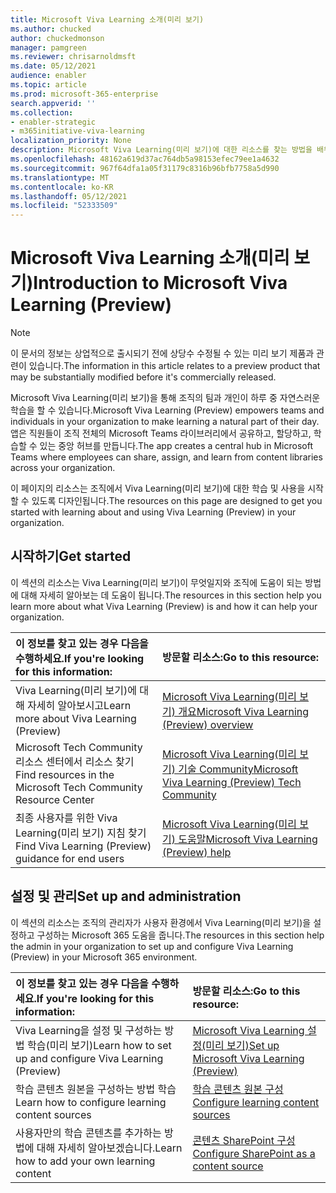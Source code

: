 ```yaml
---
title: Microsoft Viva Learning 소개(미리 보기)
ms.author: chucked
author: chuckedmonson
manager: pamgreen
ms.reviewer: chrisarnoldmsft
ms.date: 05/12/2021
audience: enabler
ms.topic: article
ms.prod: microsoft-365-enterprise
search.appverid: ''
ms.collection:
- enabler-strategic
- m365initiative-viva-learning
localization_priority: None
description: Microsoft Viva Learning(미리 보기)에 대한 리소스를 찾는 방법을 배워야 합니다.
ms.openlocfilehash: 48162a619d37ac764db5a98153efec79ee1a4632
ms.sourcegitcommit: 967f64dfa1a05f31179c8316b96bfb7758a5d990
ms.translationtype: MT
ms.contentlocale: ko-KR
ms.lasthandoff: 05/12/2021
ms.locfileid: "52333509"
---
```

# <a name="introduction-to-microsoft-viva-learning-preview"></a><span data-ttu-id="7ea79-103">Microsoft Viva Learning 소개(미리 보기)</span><span class="sxs-lookup"><span data-stu-id="7ea79-103">Introduction to Microsoft Viva Learning (Preview)</span></span>

> [!NOTE]
> <span data-ttu-id="7ea79-104">이 문서의 정보는 상업적으로 출시되기 전에 상당수 수정될 수 있는 미리 보기 제품과 관련이 있습니다.</span><span class="sxs-lookup"><span data-stu-id="7ea79-104">The information in this article relates to a preview product that may be substantially modified before it's commercially released.</span></span> 

<span data-ttu-id="7ea79-105">Microsoft Viva Learning(미리 보기)을 통해 조직의 팀과 개인이 하루 중 자연스러운 학습을 할 수 있습니다.</span><span class="sxs-lookup"><span data-stu-id="7ea79-105">Microsoft Viva Learning (Preview) empowers teams and individuals in your organization to make learning a natural part of their day.</span></span> <span data-ttu-id="7ea79-106">앱은 직원들이 조직 전체의 Microsoft Teams 라이브러리에서 공유하고, 할당하고, 학습할 수 있는 중앙 허브를 만듭니다.</span><span class="sxs-lookup"><span data-stu-id="7ea79-106">The app creates a central hub in Microsoft Teams where employees can share, assign, and learn from content libraries across your organization.</span></span>

<span data-ttu-id="7ea79-107">이 페이지의 리소스는 조직에서 Viva Learning(미리 보기)에 대한 학습 및 사용을 시작할 수 있도록 디자인됩니다.</span><span class="sxs-lookup"><span data-stu-id="7ea79-107">The resources on this page are designed to get you started with learning about and using Viva Learning (Preview) in your organization.</span></span>

## <a name="get-started"></a><span data-ttu-id="7ea79-108">시작하기</span><span class="sxs-lookup"><span data-stu-id="7ea79-108">Get started</span></span>

<span data-ttu-id="7ea79-109">이 섹션의 리소스는 Viva Learning(미리 보기)이 무엇일지와 조직에 도움이 되는 방법에 대해 자세히 알아보는 데 도움이 됩니다.</span><span class="sxs-lookup"><span data-stu-id="7ea79-109">The resources in this section help you learn more about what Viva Learning (Preview) is and how it can help your organization.</span></span>

| <span data-ttu-id="7ea79-110">이 정보를 찾고 있는 경우 다음을 수행하세요.</span><span class="sxs-lookup"><span data-stu-id="7ea79-110">If you're looking for this information:</span></span> | <span data-ttu-id="7ea79-111">방문할 리소스:</span><span class="sxs-lookup"><span data-stu-id="7ea79-111">Go to this resource:</span></span> |
|:-----|:-----|
|<span data-ttu-id="7ea79-112">Viva Learning(미리 보기)에 대해 자세히 알아보시고</span><span class="sxs-lookup"><span data-stu-id="7ea79-112">Learn more about Viva Learning (Preview)</span></span>|[<span data-ttu-id="7ea79-113">Microsoft Viva Learning(미리 보기) 개요</span><span class="sxs-lookup"><span data-stu-id="7ea79-113">Microsoft Viva Learning (Preview) overview</span></span>](overview-viva-learning.md)|
|<span data-ttu-id="7ea79-114">Microsoft Tech Community 리소스 센터에서 리소스 찾기</span><span class="sxs-lookup"><span data-stu-id="7ea79-114">Find resources in the Microsoft Tech Community Resource Center</span></span>|[<span data-ttu-id="7ea79-115">Microsoft Viva Learning(미리 보기) 기술 Community</span><span class="sxs-lookup"><span data-stu-id="7ea79-115">Microsoft Viva Learning (Preview) Tech Community</span></span>](https://resources.techcommunity.microsoft.com/viva-learning/)|
|<span data-ttu-id="7ea79-116">최종 사용자를 위한 Viva Learning(미리 보기) 지침 찾기</span><span class="sxs-lookup"><span data-stu-id="7ea79-116">Find Viva Learning (Preview) guidance for end users</span></span>|[<span data-ttu-id="7ea79-117">Microsoft Viva Learning(미리 보기) 도움말</span><span class="sxs-lookup"><span data-stu-id="7ea79-117">Microsoft Viva Learning (Preview) help</span></span>](https://support.microsoft.com/office/learning-preview-app-01bfed12-c327-41e0-a68f-7fa527dcc98a)|

## <a name="set-up-and-administration"></a><span data-ttu-id="7ea79-118">설정 및 관리</span><span class="sxs-lookup"><span data-stu-id="7ea79-118">Set up and administration</span></span>

<span data-ttu-id="7ea79-119">이 섹션의 리소스는 조직의 관리자가 사용자 환경에서 Viva Learning(미리 보기)을 설정하고 구성하는 Microsoft 365 도움을 줍니다.</span><span class="sxs-lookup"><span data-stu-id="7ea79-119">The resources in this section help the admin in your organization to set up and configure Viva Learning (Preview) in your Microsoft 365 environment.</span></span>

| <span data-ttu-id="7ea79-120">이 정보를 찾고 있는 경우 다음을 수행하세요.</span><span class="sxs-lookup"><span data-stu-id="7ea79-120">If you're looking for this information:</span></span> | <span data-ttu-id="7ea79-121">방문할 리소스:</span><span class="sxs-lookup"><span data-stu-id="7ea79-121">Go to this resource:</span></span> |
|:-----|:-----|
|<span data-ttu-id="7ea79-122">Viva Learning을 설정 및 구성하는 방법 학습(미리 보기)</span><span class="sxs-lookup"><span data-stu-id="7ea79-122">Learn how to set up and configure Viva Learning (Preview)</span></span>|[<span data-ttu-id="7ea79-123">Microsoft Viva Learning 설정(미리 보기)</span><span class="sxs-lookup"><span data-stu-id="7ea79-123">Set up Microsoft Viva Learning (Preview)</span></span>](set-up-teams-admin-center.md)|
|<span data-ttu-id="7ea79-124">학습 콘텐츠 원본을 구성하는 방법 학습</span><span class="sxs-lookup"><span data-stu-id="7ea79-124">Learn how to configure learning content sources</span></span>|[<span data-ttu-id="7ea79-125">학습 콘텐츠 원본 구성</span><span class="sxs-lookup"><span data-stu-id="7ea79-125">Configure learning content sources</span></span>](content-sources-365-admin-center.md)|
|<span data-ttu-id="7ea79-126">사용자만의 학습 콘텐츠를 추가하는 방법에 대해 자세히 알아보겠습니다.</span><span class="sxs-lookup"><span data-stu-id="7ea79-126">Learn how to add your own learning content</span></span>|[<span data-ttu-id="7ea79-127">콘텐츠 SharePoint 구성</span><span class="sxs-lookup"><span data-stu-id="7ea79-127">Configure SharePoint as a content source</span></span>](configure-sharepoint-content-source.md)|






